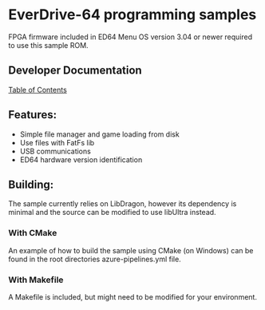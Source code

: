 # EverDrive-64 programming samples
FPGA firmware included in ED64 Menu OS version 3.04 or newer required to use this sample ROM.

## Developer Documentation
 [Table of Contents](docs/table_of_contents.md)

## Features:
* Simple file manager and game loading from disk
* Use files with FatFs lib
* USB communications
* ED64 hardware version identification

## Building:
The sample currently relies on LibDragon, however its dependency is minimal and the source can be modified to use libUltra instead.

### With CMake
An example of how to build the sample using CMake (on Windows) can be found in the root directories azure-pipelines.yml file.

### With Makefile
A Makefile is included, but might need to be modified for your environment.
